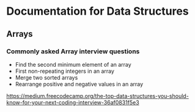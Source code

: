 # Documentation for Data Structures

## Arrays

### Commonly asked Array interview questions

- Find the second minimum element of an array
- First non-repeating integers in an array
- Merge two sorted arrays
- Rearrange positive and negative values in an array  

<https://medium.freecodecamp.org/the-top-data-structures-you-should-know-for-your-next-coding-interview-36af0831f5e3>